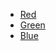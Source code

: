 - [Red](https://github.com/pedrominicz/tdd/tree/b3b38913b04c7dcb2e1ec20c2aa0d2530aac4b3d/entrega_introducao)
- [Green](https://github.com/pedrominicz/tdd/tree/30cd1c179a5ec7f7e4a2ede3d841dcb60f403b2f/entrega_introducao)
- [Blue](https://github.com/pedrominicz/tdd/tree/b773775908e2f9c420cfd62dc25e55e231012fa5/entrega_introducao)
